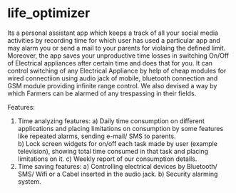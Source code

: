 # life_optimizer
Its a personal assistant app which keeps a track of all your social media activities by recording time for which user has used a particular app and may alarm you or send a mail to your parents for violaing the defined limit.
Moreover, the app saves your unproductive time losses in switching On/Off of Electrical appliances after certain time and does that for you. It can control switching of any Electrical Appliance by help of cheap modules for wired connectiion using audio jack of mobile, bluetooth connection  and GSM module providing infinite range control.
 We also devised a way by which Farmers can be alarmed of any trespassing in their fields.


Features:      
1)  Time analyzing features:
    a) Daily time consumption on different applications and placing limitations on consumption by some features like repeated alarms, sending e-mail/ SMS to parents.  
    b) Lock screen widgets for on/off each task made by user (example television), showing total time consumed in that task and placing limitations on it.
    c) Weekly report of our consumption details.
2)  Time saving features:
    a) Controlling electrical devices by Bluetooth/ SMS/ Wifi or a Cabel inserted in the audio jack.
    b) Security alarming system.
